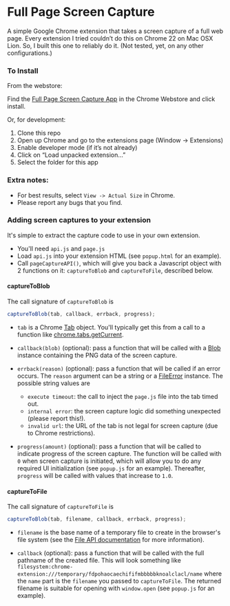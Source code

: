 Full Page Screen Capture
========================

A simple Google Chrome extension that takes a screen capture of a full web page. Every extension I tried couldn’t do this on Chrome 22 on Mac OSX Lion. So, I built this one to reliably do it. (Not tested, yet, on any other configurations.)

### To Install

From the webstore:

Find the [Full Page Screen Capture App](https://chrome.google.com/webstore/detail/full-page-screen-capture/fdpohaocaechififmbbbbbknoalclacl) in the Chrome Webstore and click install.

Or, for development:

1. Clone this repo
2. Open up Chrome and go to the extensions page (Window → Extensions)
3. Enable developer mode (if it’s not already)
4. Click on “Load unpacked extension…”
5. Select the folder for this app

### Extra notes:

*   For best results, select `View -> Actual Size` in Chrome.
*   Please report any bugs that you find.

### Adding screen captures to your extension

It's simple to extract the capture code to use in your own extension.

* You'll need `api.js` and `page.js`
* Load `api.js` into your extension HTML (see `popup.html` for an example).
* Call `pageCaptureAPI()`, which will give you back a Javascript object
  with 2 functions on it: `captureToBlob` and `captureToFile`, described
  below.

#### captureToBlob

The call signature of `captureToBlob` is

```javascript
captureToBlob(tab, callback, errback, progress);
```

* `tab` is a Chrome
  [Tab](http://developer.chrome.com/extensions/tabs.html#type-Tab)
  object. You'll typically get this from a call to a function like
  [chrome.tabs.getCurrent](http://developer.chrome.com/extensions/tabs.html#method-getCurrent).

* `callback(blob)` (optional): pass a function that will be called with a
  [Blob](https://developer.mozilla.org/en-US/docs/Web/API/Blob) instance
  containing the PNG data of the screen capture.

* `errback(reason)` (optional): pass a function that will be called if an
  error occurs. The `reason` argument can be a string or a
  [FileError](https://developer.mozilla.org/en-US/docs/Web/API/FileError)
  instance. The possible string values are

    * `execute timeout`: the call to inject the `page.js` file into the tab
      timed out.
    * `internal error`: the screen capture logic did something unexpected
      (please report this!).
    * `invalid url`: the URL of the tab is not legal for screen capture
      (due to Chrome restrictions).

* `progress(amount)` (optional): pass a function that will be called to
  indicate progress of the screen capture. The function will be called with
  `0` when screen capture is initiated, which will allow you to do any
  required UI initialization (see `popup.js` for an example). Thereafter,
  `progress` will be called with values that increase to `1.0`.

#### captureToFile

The call signature of `captureToFile` is

```javascript
captureToBlob(tab, filename, callback, errback, progress);
```

* `filename` is the base name of a temporary file to create in the
  browser's file system (see the
  [File API documentation](https://developer.mozilla.org/en-US/docs/Web/API/File)
  for more information).

* `callback` (optional): pass a function that will be called with the full
  pathname of the created file. This will look something like
  `filesystem:chrome-extension:///temporary/fdpohaocaechififmbbbbbknoalclacl/name`
  where the `name` part is the `filename` you passed to `captureToFile`. The
  returned filename is suitable for opening with `window.open` (see
  `popup.js` for an example).
